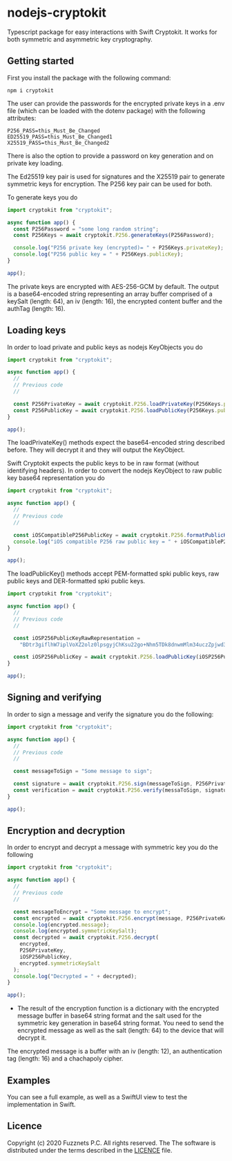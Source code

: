 # nodejs-cryptokit

Typescript package for easy interactions with Swift Cryptokit. It works for both symmetric and asymmetric key cryptography.

## Getting started

First you install the package with the following command:

```
npm i cryptokit
```

The user can provide the passwords for the encrypted private keys in a .env file (which can be loaded with the dotenv package) with the following attributes:

```
P256_PASS=this_Must_Be_Changed
ED25519_PASS=this_Must_Be_Changed1
X25519_PASS=this_Must_Be_Changed2
```

There is also the option to provide a password on key generation and on private key loading.

The Ed25519 key pair is used for signatures and the X25519 pair to generate symmetric keys for encryption. The P256 key pair can be used for both.

To generate keys you do

```typescript
import cryptokit from "cryptokit";

async function app() {
  const P256Password = "some long random string";
  const P256Keys = await cryptokit.P256.generateKeys(P256Password);

  console.log("P256 private key (encrypted)= " + P256Keys.privateKey);
  console.log("P256 public key = " + P256Keys.publicKey);
}

app();
```

The private keys are encrypted with AES-256-GCM by default. The output is a base64-encoded string representing an array buffer comprised of a keySalt (length: 64), an iv (length: 16), the encrypted content buffer and the authTag (length: 16).

## Loading keys

In order to load private and public keys as nodejs KeyObjects you do

```typescript
import cryptokit from "cryptokit";

async function app() {
  //
  // Previous code
  //

  const P256PrivateKey = await cryptokit.P256.loadPrivateKey(P256Keys.privateKey, P256Password);
  const P256PublicKey = await cryptokit.P256.loadPublicKey(P256Keys.publicKey);
}

app();
```

The loadPrivateKey() methods expect the base64-encoded string described before.
They will decrypt it and they will output the KeyObject.

Swift Cryptokit expects the public keys to be in raw format (without identifying headers).
In order to convert the nodejs KeyObject to raw public key base64 representation you do

```typescript
import cryptokit from "cryptokit";

async function app() {
  //
  // Previous code
  //

  const iOSCompatibleP256PublicKey = await cryptokit.P256.formatPublicKeyToRaw(P256PublicKey);
  console.log("iOS compatible P256 raw public key = " + iOSCompatibleP256PublicKey);
}

app();
```

The loadPublicKey() methods accept PEM-formatted spki public keys, raw public keys
and DER-formatted spki public keys.

```typescript
import cryptokit from "cryptokit";

async function app() {
  //
  // Previous code
  //

  const iOSP256PublicKeyRawRepresentation =
    "BDtr3giflhW7iplVoXZ2olz0lpsgyjChKsu22go+Nhm5TDk8dnwmMlm34uczZpjwd3x9NXO/oQWRuhEZF+95p3k=";

  const iOSP256PublicKey = await cryptokit.P256.loadPublicKey(iOSP256PublicKeyRawRepresentation);
}

app();
```

## Signing and verifying

In order to sign a message and verify the signature you do the following:

```typescript
import cryptokit from "cryptokit";

async function app() {
  //
  // Previous code
  //

  const messageToSign = "Some message to sign";

  const signature = await cryptokit.P256.sign(messageToSign, P256PrivateKey);
  const verification = await cryptokit.P256.verify(messaToSign, signature, P256PublicKey);
}

app();
```

## Encryption and decryption

In order to encrypt and decrypt a message with symmetric key you do the following

```typescript
import cryptokit from "cryptokit";

async function app() {
  //
  // Previous code
  //

  const messageToEncrypt = "Some message to encrypt";
  const encrypted = await cryptokit.P256.encrypt(message, P256PrivateKey, iOSP256PublicKey);
  console.log(encrypted.message);
  console.log(encrypted.symmetricKeySalt);
  const decrypted = await cryptokit.P256.decrypt(
    encrypted,
    P256PrivateKey,
    iOSP256PublicKey,
    encrypted.symmetricKeySalt
  );
  console.log("Decrypted = " + decrypted);
}

app();
```

- The result of the encryption function is a dictionary with the encrypted message buffer in base64 string format and the salt used for the symmetric key generation in base64 string format. You need to send the encrypted message as well as the salt (length: 64) to the device that will decrypt it.

The encrypted message is a buffer with an iv (length: 12), an authentication tag (length: 16) and a chachapoly cipher.

## Examples

You can see a full example, as well as a SwiftUI view to test the implementation in Swift.

## Licence

Copyright (c) 2020 Fuzznets P.C. All rights reserved. The The software is distributed under the terms described in the [LICENCE](LICENSE) file.
